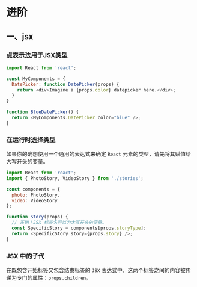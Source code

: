 # 进阶

## 一、jsx

### 点表示法用于JSX类型

```javascript
import React from 'react';

const MyComponents = {
  DatePicker: function DatePicker(props) {
    return <div>Imagine a {props.color} datepicker here.</div>;
  }
}

function BlueDatePicker() {
  return <MyComponents.DatePicker color="blue" />;
}
```

### 在运行时选择类型

如果你的确想使用一个通用的表达式来确定 `React` 元素的类型，请先将其赋值给大写开头的变量。

```javascript
import React from 'react';
import { PhotoStory, VideoStory } from './stories';

const components = {
  photo: PhotoStory,
  video: VideoStory
};

function Story(props) {
  // 正确！JSX 标签名可以为大写开头的变量。
  const SpecificStory = components[props.storyType];
  return <SpecificStory story={props.story} />;
}
```

### JSX 中的子代

在既包含开始标签又包含结束标签的 `JSX` 表达式中，这两个标签之间的内容被传递为专门的属性：`props.children`。

